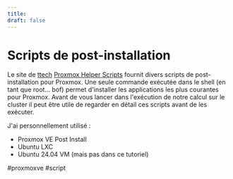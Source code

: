 ```yaml
---
title: 
draft: false
---
```

# Scripts de post-installation

Le site de [ttech](https://github.com/tteck) [Proxmox Helper Scripts](https://tteck.github.io/Proxmox/) fournit divers scripts de post-installation pour Proxmox. Une seule commande exécutée dans le shell (en tant que root... bof) permet d'installer les applications les plus courantes pour Proxmox.
Avant de vous lancer dans l'exécution de notre calcul sur le cluster il peut être utile de regarder en détail ces scripts avant de les exécuter.

J'ai personnellement utilisé :
- Proxmox VE Post Install
- Ubuntu LXC
- Ubuntu 24.04 VM (mais pas dans ce tutoriel)

#proxmoxve #script 